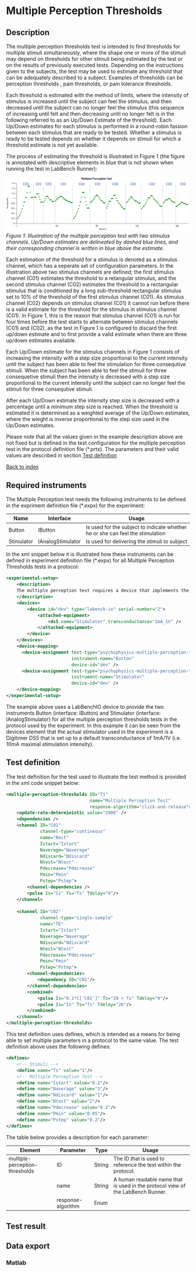 # Multiple Perception Thresholds

## Description

The multiple perception thresholds test is intended to find thresholds for multiple stimuli simultaneously, where the shape one or more of the stimuli may depend on thresholds for other stimuli being estimated by the test or on the results of previously executed tests. Depending on the instructions given to the subjects, the test may be used to estimate any threshold that can be adequately described to a subject. Examples of thresholds can be perception thresholds , pain thresholds, or pain tolerance thresholds.

Each threshold is estimated with the method of limits, where the intensity of stimulus is increased until the subject can feel the stimulus, and then decreased until the subject can no longer feel the stimulus (this sequence
of increasing until felt and then decreasing until no longer felt is in the following referred to as an Up/Down Estimate of the threshold). Each Up/Down estimates for each stimulus is performed in a round-robin fassion between each stimulus that are ready to be tested. Whether a stimulus is ready to be tested depends on whether it depends on stimuli for which a threshold estimate is not yet available.

The process of estimating the threshold is illustrated in Figure 1 (the  figure is annotated with descriptive elements in blue that is not shown when running the test in LabBench Runner):

![Method of Limits][mol]
*Figure 1: Illustration of the multiple perception test with two stimulus channels. Up/Down estimates are delineated by dashed blue lines, and their corresponding channel is written in blue above the estimate.*

Each estimation of the threshold for a stimulus is denoted as a stimulus channel, which has a seperate set of configuration parameters. In the illustration above two stimulus channels are defined; the first stimulus channel (C01) estimates the threshold to a retangular stimulus, and the second stimulus channel (C02) estimates the threshold to a rectangular stimulus that is conditioned by a long sub-threshold rectangular stimulus set to 10% of the threshold of the first stimulus channel (C01). As stimulus channel (C02) depends on stimulus channel (C01) it cannot run before there is a valid estimate for the threshold for
the stimulus in stimulus channel (C01). In Figure 1, this is the reason that stimulus channel (C01) is run for four times before the test starts to alternate between stimulus channels (C01) and (C02), as the test in Figure 1 is configured to discard the first up/down estimate and to first provide a valid estimate when there are three up/down estimates available.

Each Up/Down estimate for the stimulus channels in Figure 1 consists of increasing the intensity with a step size proportional to the current intensity until the subject has been able to feel the stimulation for three consequtive stimuli. When the subject has been able to feel the stimuli for three consequetive stimuli then the intensity is decreased with a step size proportional to the current intensity until the subject can no longer feel the stimuli for three consequtive stimuli.

After each Up/Down estimate the intensity step size is decreased with a percentage until a minimum step size is reached. When the threshold is estimated it is determined as a weighted average of the Up/Down estimates, where the wieght is inverse proportional to the step size used in the Up/Down estimates.

Please note that all the values given in the example description above are not fixed but is defined in the test configuration for the multiple perception test in the protocol definition file (*.prtx). The parameters and their valid values are described in section [Test definition](#Test-definition)

[Back to index](index.html)

## Required instruments

The Multiple Perception test needs the following instruments to be defined in the expriment definition file (*.expx) for the experiment:

| Name |  Interface | Usage |
|----|------------|-------|
|Button|IButton|Is used for the subject to indicate whether he or she can feel the stimulation|
|Stimulator|IAnalogStimulator|Is used for delivering the stimuli to subject|

In the xml snippet below it is illustrated how these instruments can be defined in experiment definition file (*.expx) for all Multiple Perception Thresholds tests in a protocol:

```xml
<experimental-setup>
    <description>
    The multiple perception test requires a device that implements the IAnalogStimulator and IButton interfaces.
    </description>
    <devices>
        <device id="dev" type="labench-io" serial-number="2">
            <attached-equipment>
                <ds5 name="Stimulator" transconductance="1mA_1V" />
            </attached-equipment>
        </device>
    </devices>
    <device-mapping>
      <device-assignment test-type="psychophysics-multiple-perception-thresholds"
                         instrument-name="Button"
                         device-id="dev" />
      <device-assignment test-type="psychophysics-multiple-perception-thresholds"
                         instrument-name="Stimulator"
                         device-id="dev" />
    </device-mapping>
</experimental-setup>
```

The example above uses a LabBenchIO device to provide the two instruments Button (interface: IButton) and Stimulator (interface: IAnalogStimulator) for all the multiple perception thresholds tests in the protocol used by the experiment. In this example it can be seen from the devices element that the actual stimulator used in the experiment is a Digitimer DS5 that is set up to a default transconductance of 1mA/1V (i.e. 10mA maximal stimulation intensity).

## Test definition

The test definition for the test used to illustrate the test method is provided in the xml code snippet below:

```xml
<multiple-perception-thresholds ID="T1" 
                                name="Multiple Perception Test"
                                response-algorithm="click-and-release">
    <update-rate-deterministic value="2000" />
    <dependencies />
    <channel ID="C01"
             channel-type="contineous"
             name="Rect"
             Istart="Istart"
             Naverage="Naverage"
             Ndiscard="Ndiscard"
             Ntest="Ntest"
             Pdecrease="Pdecrease"
             Pmin="Pmin"
             Pstep="Pstep">
        <channel-dependencies />
        <pulse Is="Is" Ts="Ts" Tdelay="0"/>
    </channel>

    <channel ID="C02"
             channel-type="single-sample"
             name="TE"
             Istart="Istart"
             Naverage="Naverage"
             Ndiscard="Ndiscard"
             Ntest="Ntest"
             Pdecrease="Pdecrease"
             Pmin="Pmin"
             Pstep="Pstep">
        <channel-dependencies>
            <dependency ID="C01"/>
        </channel-dependencies>
        <combined>
            <pulse Is="0.1*C['C01']" Ts="20 + Ts" Tdelay="0"/>
            <pulse Is="Is" Ts="Ts" Tdelay="20"/>
        </combined>
    </channel>
</multiple-perception-thresholds>
```

This test definition uses defines, which is intended as a means for being able to set multiple parameters in a protocol to the same value. The test definition above uses the following defines:

```xml
<defines>
    <!-- Stimuli -->
    <define name="Ts" value="1"/>    
    <!-- Multiple Perception Test -->
    <define name="Istart" value="0.2"/>
    <define name="Naverage" value="3"/>
    <define name="Ndiscard" value="1"/>
    <define name="Ntest" value="2"/>
    <define name="Pdecrease" value="0.2"/>
    <define name="Pmin" value="0.05"/>
    <define name="Pstep" value="0.2"/>
</defines>
```

The table below provides a description for each parameter:

| Element                      | Parameter        | Type | Usage     |
|------------------------------|------------------|------|-----------|
|multiple-perception-thresholds|ID                |String|The ID that is used to reference the test within the protocol.|
|                              |name              |String|A human readable name that is used in the protocol view of the LabBench Runner.|
|                              |response-algorithm|Enum  ||

## Test result

## Data export

### Matlab

[mol]: img/MethodOfLimits.png "Method Of Limits"
